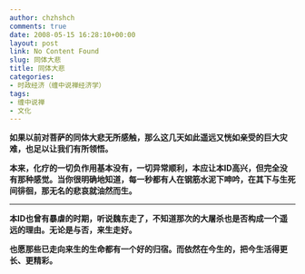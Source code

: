 ```yaml
---
author: chzhshch
comments: true
date: 2008-05-15 16:28:10+00:00
layout: post
link: No Content Found
slug: 同体大悲
title: 同体大悲
categories:
- 时政经济（缠中说禅经济学）
tags:
- 缠中说禅
- 文化
---
```


			

**如果以前对菩萨的同体大悲无所感触，那么这几天如此遥远又恍如亲受的巨大灾难，也足以让我们有所领悟。**

**本来，化疗的一切负作用基本没有，一切异常顺利，本应让本ID高兴，但完全没有那种感觉。当你很明确地知道，每一秒都有人在钢筋水泥下呻吟，在其下与生死间徘徊，那无名的悲哀就油然而生。**

** **

**本ID也曾有暴虐的时期，听说魏东走了，不知道那次的大屠杀也是否构成一个遥远的理由。无论是与否，来生走好。**

**也愿那些已走向来生的生命都有一个好的归宿。而依然在今生的，把今生活得更长、更精彩。**
